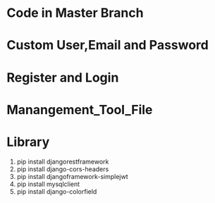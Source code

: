 # Code in Master Branch
# Custom User,Email and Password
# Register and Login

# Manangement_Tool_File
# Library
1) pip install djangorestframework
2) pip install django-cors-headers
3) pip install djangoframework-simplejwt
4) pip install mysqlclient
5) pip install django-colorfield
